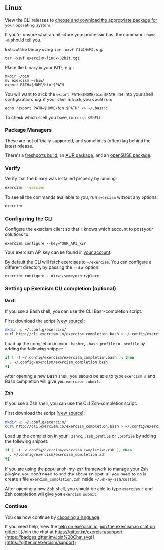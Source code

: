 
## Linux

View the CLI releases to [choose and download the appropriate package for your operating system](https://github.com/exercism/cli/releases/tag/v2.3.0).

If you're unsure what architecture your processor has, the command `uname -m` should tell you.

Extract the binary using `tar -xzvf FILENAME`, e.g.

```
tar -xzvf exercism-linux-32bit.tgz
```

Place the binary in your `PATH`, e.g.:

```
mkdir ~/bin
mv exercism ~/bin/
export PATH=$HOME/bin:$PATH
```

You will want to stick the `export PATH=$HOME/bin:$PATH` line into your shell configuration. E.g. if your
shell is `bash`, you could run:

```
echo 'export PATH=$HOME/bin:$PATH' >> ~/.bashrc
```

To check which shell you have, run `echo $SHELL`.

### Package Managers

These are not officially supported, and sometimes (often) lag behind the latest release.

There's a [freshports build](http://www.freshports.org/misc/exercism), an [AUR package](https://aur.archlinux.org/packages/exercism-cli), and an [openSUSE package](https://software.opensuse.org/package/golang-github-exercism-cli).

### Verify

Verify that the binary was installed properly by running:

```bash
exercism --version
```

To see all the commands available to you, run `exercism` without any options:

```bash
exercism
```

### Configuring the CLI

Configure the exercism client so that it knows which account to post your solutions to:

```
exercism configure --key=YOUR_API_KEY
```

Your exercism API key can be found in [your account](/account/key).

By default the CLI will fetch exercises to `~/exercism`.
You can configure a different directory by passing the `--dir` option:

```
exercism configure --dir=~/some/other/place
```

### Setting up Exercism CLI completion (optional)

#### Bash

If you use a Bash shell, you can use the CLI Bash-completion script.

First download the script [[view source]](http://cli.exercism.io/exercism_completion.bash):

```bash
mkdir -p ~/.config/exercism/
curl http://cli.exercism.io/exercism_completion.bash > ~/.config/exercism/exercism_completion.bash
```

Load up the completion in your `.bashrc`, `.bash_profile` or `.profile` by adding the following snippet:

```bash
if [ -f ~/.config/exercism/exercism_completion.bash ]; then
  . ~/.config/exercism/exercism_completion.bash
fi
```

After opening a new Bash shell, you should be able to type `exercism s` and Bash completion will give you `exercism submit`.

#### Zsh

If you use a Zsh shell, you can use the CLI Zsh-completion script.

First download the script [[view source]](http://cli.exercism.io/exercism_completion.zsh):

```zsh
mkdir -p ~/.config/exercism/
curl http://cli.exercism.io/exercism_completion.bash > ~/.config/exercism/exercism_completion.bash
```

Load up the completion in your `.zshrc`, `.zsh_profile` or `.profile` by adding the following snippet:

```zsh
if [ -f ~/.config/exercism/exercism_completion.zsh ]; then
  . ~/.config/exercism/exercism_completion.zsh
fi
```

If you are using the popular [oh-my-zsh](https://github.com/robbyrussell/oh-my-zsh) framework to manage your Zsh plugins,
you don't need to add the above snippet, all you need to do is create a file `exercism_completion.zsh` inside `~/.oh-my-zsh/custom`.

After opening a new Zsh shell, you should be able to type `exercism s` and Zsh completion will give you `exercism submit`.

### Continue
You can now continue by [choosing a language](http://exercism.io/languages).

If you need help, view the [help on exercism.io](http://exercism.io/help), [join the exercism.io chat on gitter](https://gitter.im/exercism/support): [![Join the chat at https://gitter.im/exercism/support](https://badges.gitter.im/Join%20Chat.svg)](https://gitter.im/exercism/support)

